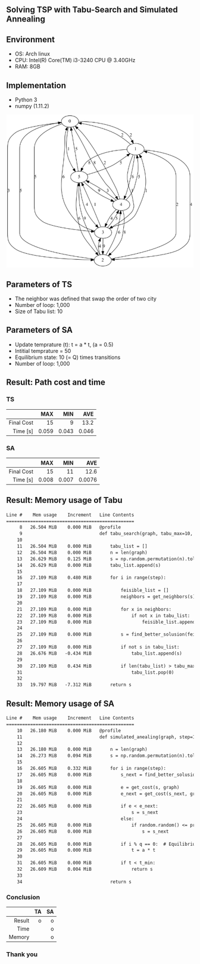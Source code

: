 ## Solving TSP with Tabu-Search and Simulated Annealing



## Environment
- OS: Arch linux 
- CPU: Intel(R) Core(TM) i3-3240 CPU @ 3.40GHz
- RAM: 8GB



## Implementation
- Python 3
- numpy (1.11.2)



![graph](img/tsp_graph.gv.png)



## Parameters of TS
- The neighbor was defined that swap the order of two city
- Number of loop: 1,000
- Size of Tabu list: 10




## Parameters of SA
- Update temprature (t): t = a * t,  (a = 0.5)
- Intitial temprature = 50
- Equilibrium state: 10 (= Q) times transitions
- Number of loop: 1,000



## Result: Path cost and time 

### TS
|            |        MAX |       MIN |        AVE |
|-----------:|-----------:|----------:|-----------:|
| Final Cost | 15         | 9         | 13.2       |
| Time [s]   |  0.059     | 0.043     |  0.046     |

### SA
|            |         MAX |        MIN |         AVE |
|-----------:|------------:|-----------:|------------:|
| Final Cost | 15          | 11         | 12.6        |
| Time [s]   |  0.008      |  0.007     |  0.0076     |



## Result: Memory usage of Tabu
```txt
Line #    Mem usage    Increment   Line Contents
================================================
     8   26.504 MiB    0.000 MiB   @profile
     9                             def tabu_search(graph, tabu_max=10, step=1000):
    10                             
    11   26.504 MiB    0.000 MiB       tabu_list = []
    12   26.504 MiB    0.000 MiB       n = len(graph)
    13   26.629 MiB    0.125 MiB       s = np.random.permutation(n).tolist()  # initil solution
    14   26.629 MiB    0.000 MiB       tabu_list.append(s)
    15                             
    16   27.109 MiB    0.480 MiB       for i in range(step):
    17                             
    18   27.109 MiB    0.000 MiB           feisible_list = []
    19   27.109 MiB    0.000 MiB           neighbors = get_neighbors(s)
    20                             
    21   27.109 MiB    0.000 MiB           for x in neighbors:
    22   27.109 MiB    0.000 MiB               if not x in tabu_list:
    23   27.109 MiB    0.000 MiB                   feisible_list.append(x)
    24                             
    25   27.109 MiB    0.000 MiB           s = find_better_solusion(feisible_list, s, graph)
    26                             
    27   27.109 MiB    0.000 MiB           if not s in tabu_list:
    28   26.676 MiB   -0.434 MiB               tabu_list.append(s)
    29                             
    30   27.109 MiB    0.434 MiB           if len(tabu_list) > tabu_max:
    31                                         tabu_list.pop(0)
    32                             
    33   19.797 MiB   -7.312 MiB       return s
```



## Result: Memory usage of SA
```txt
Line #    Mem usage    Increment   Line Contents
================================================
    10   26.180 MiB    0.000 MiB   @profile
    11                             def simulated_anealing(graph, step=1000, a=0.5, q=10, t=50, t_min=0.001):
    12                             
    13   26.180 MiB    0.000 MiB       n = len(graph)
    14   26.273 MiB    0.094 MiB       s = np.random.permutation(n).tolist()  # initil solution
    15                             
    16   26.605 MiB    0.332 MiB       for i in range(step):
    17   26.605 MiB    0.000 MiB           s_next = find_better_solusion(get_neighbors(s), s, graph)
    18                             
    19   26.605 MiB    0.000 MiB           e = get_cost(s, graph)
    20   26.605 MiB    0.000 MiB           e_next = get_cost(s_next, graph)
    21                             
    22   26.605 MiB    0.000 MiB           if e < e_next:
    23                                         s = s_next
    24                                     else:
    25   26.605 MiB    0.000 MiB               if random.random() <= probability(e, e_next, t):
    26   26.605 MiB    0.000 MiB                   s = s_next
    27                             
    28   26.605 MiB    0.000 MiB           if i % q == 0:  # Equilibrium state
    29   26.605 MiB    0.000 MiB               t = a * t
    30                             
    31   26.605 MiB    0.000 MiB           if t < t_min:
    32   26.609 MiB    0.004 MiB               return s
    33                             
    34                                 return s
```



### Conclusion
|         |  TA     |        SA | 
|--------:|--------:|----------:|
| Result  |   o     |    o      |
| Time    |         |    o      |
| Memory  |         |    o      |



### Thank you
